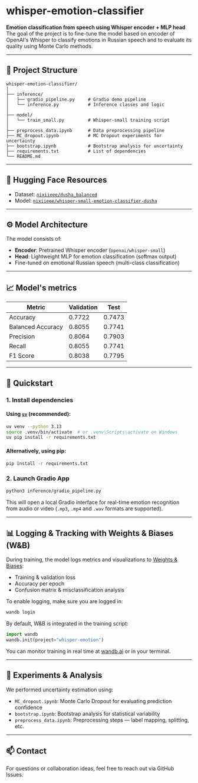 # whisper-emotion-classifier

**Emotion classification from speech using Whisper encoder + MLP head**  
The goal of the project is to fine-tune the model based on encoder of OpenAI's Whisper to classify emotions in Russian speech and to evaluate its quality using Monte Carlo methods.

---

## 📁 Project Structure

```
whisper-emotion-classifier/
│
├── inference/
│   ├── gradio_pipeline.py     # Gradio demo pipeline
│   └── inference.py           # Inference classes and logic
│
├── model/
│   └── train_small.py         # Whisper-small training script
│
├── preprocess_data.ipynb      # Data preprocessing pipeline
├── MC_dropout.ipynb           # MC Dropout experiments for uncertainty
├── bootstrap.ipynb            # Bootstrap analysis for uncertainty
├── requirements.txt           # List of dependencies
└── README.md
```

---

## 🤗 Hugging Face Resources

- Dataset: [`nixiieee/dusha_balanced`](https://huggingface.co/datasets/nixiieee/dusha_balanced)  
- Model: [`nixiieee/whisper-small-emotion-classifier-dusha`](https://huggingface.co/nixiieee/whisper-small-emotion-classifier-dusha)

---

## ⚙️ Model Architecture

The model consists of:

- **Encoder**: Pretrained Whisper encoder (`openai/whisper-small`)
- **Head**: Lightweight MLP for emotion classification (softmax output)
- Fine-tuned on emotional Russian speech (multi-class classification)

---

## 📈 Model's metrics

| Metric            | Validation | Test   |
|-------------------|------------|--------|
| Accuracy          | 0.7722     | 0.7473 |
| Balanced Accuracy | 0.8055     | 0.7741 |
| Precision         | 0.8064     | 0.7903 |
| Recall            | 0.8055     | 0.7741 |
| F1 Score          | 0.8038     | 0.7795 |

---

## 🚀 Quickstart

### 1. Install dependencies

#### Using [`uv`](https://github.com/astral-sh/uv) (recommended):

```bash
uv venv --python 3.13
source .venv/bin/activate  # or .venv\Scripts\activate on Windows
uv pip install -r requirements.txt
```

#### Alternatively, using pip:

```bash
pip install -r requirements.txt
```

### 2. Launch Gradio App

```bash
python3 inference/gradio_pipeline.py
```

This will open a local Gradio interface for real-time emotion recognition from audio or video (`.mp3`, `.mp4` and `.wav` formats are supported).

---

## 📊 Logging & Tracking with Weights & Biases (W&B)

During training, the model logs metrics and visualizations to [Weights & Biases](https://wandb.ai/):

- Training & validation loss
- Accuracy per epoch
- Confusion matrix & misclassification analysis

To enable logging, make sure you are logged in:

```bash
wandb login
```

By default, W&B is integrated in the training script:

```python
import wandb
wandb.init(project="whisper-emotion")
```

You can monitor training in real time at [wandb.ai](https://wandb.ai/) or in your terminal.

---

## 🧪 Experiments & Analysis

We performed uncertainty estimation using:

- `MC_dropout.ipynb`: Monte Carlo Dropout for evaluating prediction confidence
- `bootstrap.ipynb`: Bootstrap analysis for statistical variability
- `preprocess_data.ipynb`: Preprocessing steps — label mapping, splitting, etc.

---

## 📫 Contact

For questions or collaboration ideas, feel free to reach out via GitHub Issues.
